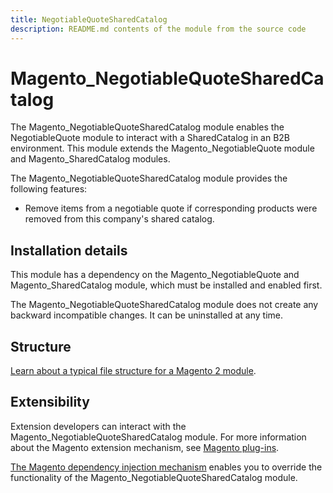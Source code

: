 ```yaml
---
title: NegotiableQuoteSharedCatalog
description: README.md contents of the module from the source code
---
```


# Magento_NegotiableQuoteSharedCatalog

The Magento_NegotiableQuoteSharedCatalog module enables the NegotiableQuote module to interact with a SharedCatalog in an B2B environment. This module extends the Magento_NegotiableQuote module and Magento_SharedCatalog modules.

The Magento_NegotiableQuoteSharedCatalog module provides the following features:

* Remove items from a negotiable quote if corresponding products were removed from this company's shared catalog.

## Installation details

This module has a dependency on the Magento_NegotiableQuote and Magento_SharedCatalog module, which must be installed and enabled first.

The Magento_NegotiableQuoteSharedCatalog module does not create any backward incompatible changes. It can be uninstalled at any time.

## Structure

[Learn about a typical file structure for a Magento 2 module](https://devdocs.magento.com/guides/v2.4/extension-dev-guide/build/module-file-structure.html).

## Extensibility

Extension developers can interact with the Magento_NegotiableQuoteSharedCatalog module. For more information about the Magento extension mechanism, see [Magento plug-ins](https://devdocs.magento.com/guides/v2.4/extension-dev-guide/plugins.html).

[The Magento dependency injection mechanism](https://devdocs.magento.com/guides/v2.4/extension-dev-guide/depend-inj.html) enables you to override the functionality of the Magento_NegotiableQuoteSharedCatalog module.
